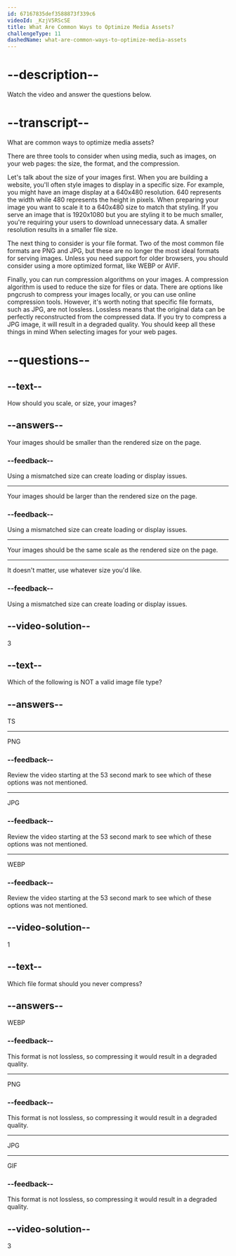 ```yaml
---
id: 67167835def3588873f339c6
videoId: _KzjV5RScSE
title: What Are Common Ways to Optimize Media Assets?
challengeType: 11
dashedName: what-are-common-ways-to-optimize-media-assets
---
```


# --description--

Watch the video and answer the questions below.

# --transcript--

What are common ways to optimize media assets?

There are three tools to consider when using media, such as images, on your web pages: the size, the format, and the compression.

Let's talk about the size of your images first. When you are building a website, you'll often style images to display in a specific size. For example, you might have an image display at a 640x480 resolution. 640 represents the width while 480 represents the height in pixels. When preparing your image you want to scale it to a 640x480 size to match that styling. If you serve an image that is 1920x1080 but you are styling it to be much smaller, you're requiring your users to download unnecessary data. A smaller resolution results in a smaller file size.

The next thing to consider is your file format. Two of the most common file formats are PNG and JPG, but these are no longer the most ideal formats for serving images. Unless you need support for older browsers, you should consider using a more optimized format, like WEBP or AVIF.

Finally, you can run compression algorithms on your images. A compression algorithm is used to reduce the size for files or data. There are options like pngcrush to compress your images locally, or you can use online compression tools. However, it's worth noting that specific file formats, such as JPG, are not lossless. Lossless means that the original data can be perfectly reconstructed from the compressed data. If you try to compress a JPG image, it will result in a degraded quality. You should keep all these things in mind When selecting images for your web pages.

# --questions--

## --text--

How should you scale, or size, your images?

## --answers--

Your images should be smaller than the rendered size on the page.

### --feedback--

Using a mismatched size can create loading or display issues.

---

Your images should be larger than the rendered size on the page.

### --feedback--

Using a mismatched size can create loading or display issues.

---

Your images should be the same scale as the rendered size on the page.

---

It doesn't matter, use whatever size you'd like.

### --feedback--

Using a mismatched size can create loading or display issues.

## --video-solution--

3

## --text--

Which of the following is NOT a valid image file type?

## --answers--

TS

---

PNG

### --feedback--

Review the video starting at the 53 second mark to see which of these options was not mentioned.

---

JPG

### --feedback--

Review the video starting at the 53 second mark to see which of these options was not mentioned.

---

WEBP

### --feedback--

Review the video starting at the 53 second mark to see which of these options was not mentioned.

## --video-solution--

1

## --text--

Which file format should you never compress?

## --answers--

WEBP

### --feedback--

This format is not lossless, so compressing it would result in a degraded quality.

---

PNG

### --feedback--

This format is not lossless, so compressing it would result in a degraded quality.

---

JPG

---

GIF

### --feedback--

This format is not lossless, so compressing it would result in a degraded quality.

## --video-solution--

3
